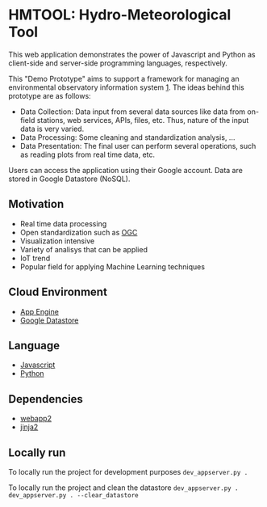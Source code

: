 # HMTOOL: Hydro-Meteorological Tool

This web application demonstrates the power of Javascript and Python as client-side and server-side programming languages, respectively.

This "Demo Prototype" aims to support a framework for managing an environmental observatory information system [1]. The ideas behind this prototype are as follows:

- Data Collection: Data input from several data sources like data from on-field stations, web services, APIs, files, etc. Thus, nature of the input data is very varied.
- Data Processing: Some cleaning and standardization analysis, ...
- Data Presentation: The final user can perform several operations, such as reading plots from real time data, etc.  

Users can access the application using their Google account. Data are stored in Google Datastore (NoSQL).

## Motivation
- Real time data processing
- Open standardization such as [OGC][8] 
- Visualization intensive
- Variety of analisys that can be applied
- IoT trend 
- Popular field for applying Machine Learning techniques

## Cloud Environment
- [App Engine][2]
- [Google Datastore][3]

## Language
- [Javascript][4]
- [Python][5]

## Dependencies
- [webapp2][6]
- [jinja2][7]

[1]: http://www.sciencedirect.com/science/article/pii/S009830041000275X
[2]: https://developers.google.com/appengine
[3]: https://cloud.google.com/datastore/docs/concepts/overview
[4]: https://www.javascript.com/
[5]: https://python.org
[6]: http://webapp-improved.appspot.com/
[7]: http://jinja.pocoo.org/docs/
[8]: http://www.opengeospatial.org/

## Locally run

To locally run the project for development purposes
    ```dev_appserver.py .```


To locally run the project and clean the datastore
    ```dev_appserver.py . dev_appserver.py . --clear_datastore```

